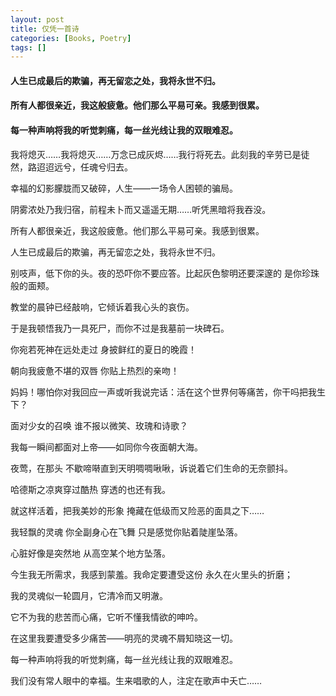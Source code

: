 ```yaml
---
layout: post
title: 仅凭一首诗
categories: [Books, Poetry]
tags: []
---
```

#### 人生已成最后的欺骗，再无留恋之处，我将永世不归。
#### 所有人都很亲近，我这般疲惫。他们那么平易可亲。我感到很累。
#### 每一种声响将我的听觉刺痛，每一丝光线让我的双眼难忍。
<!-- more -->
我将熄灭……我将熄灭……万念已成灰烬……我行将死去。此刻我的辛劳已是徒然，路迢迢远兮，任魂兮归去。

幸福的幻影朦胧而又破碎，人生——一场令人困顿的骗局。

阴雾浓处乃我归宿，前程未卜而又遥遥无期……听凭黑暗将我吞没。

所有人都很亲近，我这般疲惫。他们那么平易可亲。我感到很累。

人生已成最后的欺骗，再无留恋之处，我将永世不归。

别吱声，低下你的头。夜的恐吓你不要应答。比起灰色黎明还要深邃的 是你珍珠般的面颊。

教堂的晨钟已经敲响，它倾诉着我心头的哀伤。

于是我顿悟我乃一具死尸，而你不过是我墓前一块碑石。

你宛若死神在远处走过 身披鲜红的夏日的晚霞！

朝向我疲惫不堪的双唇 你贴上热烈的亲吻！

妈妈！哪怕你对我回应一声或听我说完话：活在这个世界何等痛苦，你干吗把我生下？

面对少女的召唤 谁不报以微笑、玫瑰和诗歌？

我每一瞬间都面对上帝——如同你今夜面朝大海。

夜莺，在那头 不歇啼啭直到天明啁啁啾啾，诉说着它们生命的无奈颤抖。

哈德斯之凉爽穿过酷热 穿透的也还有我。

就这样活着，把我美妙的形象 掩藏在低级而又险恶的面具之下……

我轻飘的灵魂 你全副身心在飞舞 只是感觉你贴着陡崖坠落。

心脏好像是突然地 从高空某个地方坠落。

今生我无所需求，我感到蒙羞。我命定要遭受这份 永久在火里头的折磨；

我的灵魂似一轮圆月，它清冷而又明澈。

它不为我的悲苦而心痛，它听不懂我情欲的呻吟。

在这里我要遭受多少痛苦——明亮的灵魂不屑知晓这一切。

每一种声响将我的听觉刺痛，每一丝光线让我的双眼难忍。

我们没有常人眼中的幸福。生来唱歌的人，注定在歌声中夭亡……
